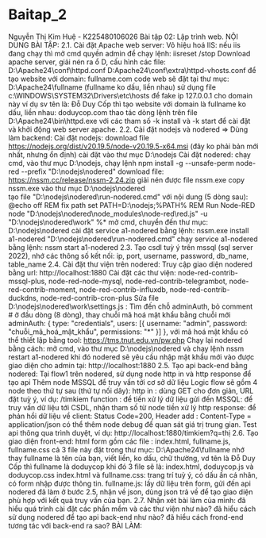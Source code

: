 # Baitap_2
Nguyễn Thị Kim Huệ - K225480106026 
Bài tập 02: Lập trình web. 
NỘI DUNG BÀI TẬP:
2.1. Cài đặt Apache web server:
Vô hiệu hoá IIS: nếu iis đang chạy thì mở cmd quyền admin để chạy lệnh: iisreset /stop
Download apache server, giải nén ra ổ D, cấu hình các file:
D:\Apache24\conf\httpd.conf
D:Apache24\conf\extra\httpd-vhosts.conf để tạo website với domain: fullname.com code web sẽ đặt tại thư mục: D:\Apache24\fullname (fullname ko dấu, liền nhau)
sử dụng file c:\WINDOWS\SYSTEM32\Drivers\etc\hosts để fake ip 127.0.0.1 cho domain này ví dụ sv tên là: Đỗ Duy Cốp thì tạo website với domain là fullname ko dấu, liền nhau: doduycop.com
thao tác dòng lệnh trên file D:\Apache24\bin\httpd.exe với các tham số -k install và -k start để cài đặt và khởi động web server apache.
2.2. Cài đặt nodejs và nodered => Dùng làm backend:
Cài đặt nodejs:
download file https://nodejs.org/dist/v20.19.5/node-v20.19.5-x64.msi (đây ko phải bản mới nhất, nhưng ổn định)
cài đặt vào thư mục D:\nodejs
Cài đặt nodered:
chạy cmd, vào thư mục D:\nodejs, chạy lệnh npm install -g --unsafe-perm node-red --prefix "D:\nodejs\nodered"
download file: https://nssm.cc/release/nssm-2.24.zip giải nén được file nssm.exe copy nssm.exe vào thư mục D:\nodejs\nodered\
tạo file "D:\nodejs\nodered\run-nodered.cmd" với nội dung (5 dòng sau):
@echo off
REM fix path
set PATH=D:\nodejs;%PATH%
REM Run Node-RED
node "D:\nodejs\nodered\node_modules\node-red\red.js" -u "D:\nodejs\nodered\work" %*
mở cmd, chuyển đến thư mục: D:\nodejs\nodered
cài đặt service a1-nodered bằng lệnh: nssm.exe install a1-nodered "D:\nodejs\nodered\run-nodered.cmd"
chạy service a1-nodered bằng lệnh: nssm start a1-nodered
2.3. Tạo csdl tuỳ ý trên mssql (sql server 2022), nhớ các thông số kết nối: ip, port, username, password, db_name, table_name
2.4. Cài đặt thư viện trên nodered:
Truy cập giao diện nodered bằng url: http://localhost:1880
Cài đặt các thư viện: node-red-contrib-mssql-plus, node-red-node-mysql, node-red-contrib-telegrambot, node-red-contrib-moment, node-red-contrib-influxdb, node-red-contrib-duckdns, node-red-contrib-cron-plus
Sửa file D:\nodejs\nodered\work\settings.js : Tìm đến chỗ adminAuth, bỏ comment # ở đầu dòng (8 dòng), thay chuỗi mã hoá mật khẩu bằng chuỗi mới adminAuth: { type: "credentials", users: [{ username: "admin", password: "chuỗi_mã_hoá_mật_khẩu", permissions: "*" }] }, với mã hoá mật khẩu có thể thiết lập bằng tool: https://tms.tnut.edu.vn/pw.php
Chạy lại nodered bằng cách: mở cmd, vào thư mục D:\nodejs\nodered và chạy lệnh nssm restart a1-nodered khi đó nodered sẽ yêu cầu nhập mật khẩu mới vào được giao diện cho admin tại: http://localhost:1880
2.5. Tạo api back-end bằng nodered:
Tại flow1 trên nodered, sử dụng node http in và http response để tạo api
Thêm node MSSQL để truy vấn tới cơ sở dữ liệu
Logic flow sẽ gồm 4 node theo thứ tự sau (thứ tự nối dây):
http in : dùng GET cho đơn giản, URL đặt tuỳ ý, ví dụ: /timkiem
function : để tiền xử lý dữ liệu gửi đến
MSSQL: để truy vấn dữ liệu tới CSDL, nhận tham số từ node tiền xử lý
http response: để phản hồi dữ liệu về client: Status Code=200, Header add : Content-Type = application/json có thể thêm node debug để quan sát giá trị trung gian.
Test api thông qua trình duyệt, ví dụ: http://localhost:1880/timkiem?q=thị
2.6. Tạo giao diện front-end:
html form gồm các file : index.html, fullname.js, fullname.css cả 3 file này đặt trong thư mục: D:\Apache24\fullname nhớ thay fullname là tên của bạn, viết liền, ko dấu, chữ thường, vd tên là Đỗ Duy Cốp thì fullname là doduycop khi đó 3 file sẽ là: index.html, doduycop.js và doduycop.css
index.html và fullname.css: trang trí tuỳ ý, có dấu ấn cá nhân, có form nhập được thông tin.
fullname.js: lấy dữ liệu trên form, gửi đến api nodered đã làm ở bước 2.5, nhận về json, dùng json trả về để tạo giao diện phù hợp với kết quả truy vấn của bạn.
2.7. Nhận xét bài làm của mình:
đã hiểu quá trình cài đặt các phần mềm và các thư viện như nào?
đã hiểu cách sử dụng nodered để tạo api back-end như nào?
đã hiểu cách frond-end tương tác với back-end ra sao?
BÀI LÀM:
